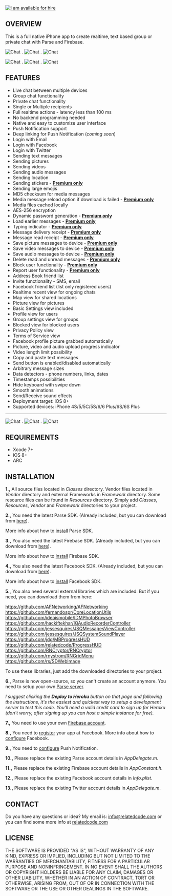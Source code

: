 [![I am available for hire](http://relatedcode.com/github/header10.png)](http://relatedcode.com)

## OVERVIEW

This is a full native iPhone app to create realtime, text based group or private chat with Parse and Firebase.

![Chat](http://relatedcode.com/github/chat821.png)
.
![Chat](http://relatedcode.com/github/chat803.png)
.
![Chat](http://relatedcode.com/github/chat818.png)

![Chat](http://relatedcode.com/github/chat804.png)
.
![Chat](http://relatedcode.com/github/chat820.png)
.
![Chat](http://relatedcode.com/github/chat819.png)

## FEATURES

- Live chat between multiple devices
- Group chat functionality
- Private chat functionality
- Single or Multiple recipients
- Full realtime actions - latency less than 100 ms
- No backend programming needed
- Native and easy to customize user interface
- Push Notification support
- Deep linking for Push Notification (<i>coming soon</i>)
- Login with Email
- Login with Facebook
- Login with Twitter
- Sending text messages
- Sending pictures
- Sending videos
- Sending audio messages
- Sending location
- Sending stickers - **[Premium only](http://relatedcode.com/premium)**
- Sending large emojis
- MD5 checksum for media messages
- Media message reload option if download is failed - **[Premium only](http://relatedcode.com/premium)**
- Media files cached locally
- AES-256 encryption
- Dynamic password generation - **[Premium only](http://relatedcode.com/premium)**
- Load earlier messages - **[Premium only](http://relatedcode.com/premium)**
- Typing indicator - **[Premium only](http://relatedcode.com/premium)**
- Message delivery receipt - **[Premium only](http://relatedcode.com/premium)**
- Message read receipt - **[Premium only](http://relatedcode.com/premium)**
- Save picture messages to device - **[Premium only](http://relatedcode.com/premium)**
- Save video messages to device - **[Premium only](http://relatedcode.com/premium)**
- Save audio messages to device - **[Premium only](http://relatedcode.com/premium)**
- Delete read and unread messages - **[Premium only](http://relatedcode.com/premium)**
- Block user functionality - **[Premium only](http://relatedcode.com/premium)**
- Report user functionality - **[Premium only](http://relatedcode.com/premium)**
- Address Book friend list
- Invite functionality - SMS, email
- Facebook friend list (list only registered users)
- Realtime recent view for ongoing chats
- Map view for shared locations
- Picture view for pictures
- Basic Settings view included
- Profile view for users
- Group settings view for groups
- Blocked view for blocked users
- Privacy Policy view
- Terms of Service view
- Facebook profile picture grabbed automatically
- Picture, video and audio upload progress indicator
- Video length limit possibility
- Copy and paste text messages
- Send button is enabled/disabled automatically
- Arbitrary message sizes
- Data detectors - phone numbers, links, dates
- Timestamps possibilities
- Hide keyboard with swipe down
- Smooth animations
- Send/Receive sound effects
- Deployment target: iOS 8+
- Supported devices: iPhone 4S/5/5C/5S/6/6 Plus/6S/6S Plus

---

![Chat](http://relatedcode.com/github/chat809.png)
.
![Chat](http://relatedcode.com/github/chat811.png)
.
![Chat](http://relatedcode.com/github/chat812.png)

## REQUIREMENTS

- Xcode 7+
- iOS 8+
- ARC

## INSTALLATION

**1.,** All source files located in *Classes* directory. Vendor files located in *Vendor* directory and external Frameworks in *Framework* directory. Some resource files can be found in *Resources* directory. Simply add *Classes*, *Resources*, *Vendor* and *Framework* directories to your project.

**2.,** You need the latest Parse SDK. (Already included, but you can download from [here](https://www.parse.com/docs/downloads)).

More info about how to [install](https://www.parse.com/apps/quickstart#parse_data/mobile/ios/native/existing) Parse SDK.

**3.,** You also need the latest Firebase SDK. (Already included, but you can download from [here](https://www.firebase.com/docs/ios/alternate-setup.html)).

More info about how to [install](https://www.firebase.com/docs/ios/alternate-setup.html) Firebase SDK.

**4.,** You also need the latest Facebook SDK. (Already included, but you can download from [here](https://developers.facebook.com/docs/ios)).

More info about how to [install](https://developers.facebook.com/docs/ios/getting-started) Facebook SDK.

**5.,** You also need several external libraries which are included. But if you need, you can download them from here:

https://github.com/AFNetworking/AFNetworking<br>
https://github.com/fernandospr/CoreLocationUtils<br>
https://github.com/ideaismobile/IDMPhotoBrowser<br>
https://github.com/hackiftekhar/IQAudioRecorderController<br>
https://github.com/jessesquires/JSQMessagesViewController<br>
https://github.com/jessesquires/JSQSystemSoundPlayer<br>
https://github.com/jdg/MBProgressHUD<br>
https://github.com/relatedcode/ProgressHUD<br>
https://github.com/RNCryptor/RNCryptor<br>
https://github.com/rnystrom/RNGridMenu<br>
https://github.com/rs/SDWebImage<br>

To use these libraries, just add the downloaded directories to your project.

**6.,** Parse is now open-source, so you can't create an account anymore. You need to setup your own [Parse server](https://github.com/ParsePlatform/parse-server).

*I suggest clicking the **Deploy to Heroku** button on that page and following the instructions, it's the easiest and quickest way to setup a development server to test this code. You'll need a valid credit card to sign up for Heroku (don't worry, after signing up you can host a simple instance for free).*

**7.,** You need to use your own [Firebase account](https://www.firebase.com/signup).

**8.,** You need to [register](https://developers.facebook.com/apps) your app at Facebook. More info about how to [configure](https://developers.facebook.com/docs/ios/getting-started) Facebook.

**9.,** You need to [configure](https://www.parse.com/tutorials/ios-push-notifications) Push Notification.

**10.,** Please replace the existing Parse account details in *AppDelegate.m*.

**11.,** Please replace the existing Firebase account details in *AppConstant.h*.

**12.,** Please replace the existing Facebook account details in *Info.plist*.

**13.,** Please replace the existing Twitter account details in *AppDelegate.m*.

## CONTACT

Do you have any questions or idea? My email is: info@relatedcode.com or you can find some more info at [relatedcode.com](http://relatedcode.com)

## LICENSE

THE SOFTWARE IS PROVIDED "AS IS", WITHOUT WARRANTY OF ANY KIND, EXPRESS OR
IMPLIED, INCLUDING BUT NOT LIMITED TO THE WARRANTIES OF MERCHANTABILITY,
FITNESS FOR A PARTICULAR PURPOSE AND NONINFRINGEMENT. IN NO EVENT SHALL THE
AUTHORS OR COPYRIGHT HOLDERS BE LIABLE FOR ANY CLAIM, DAMAGES OR OTHER
LIABILITY, WHETHER IN AN ACTION OF CONTRACT, TORT OR OTHERWISE, ARISING FROM,
OUT OF OR IN CONNECTION WITH THE SOFTWARE OR THE USE OR OTHER DEALINGS IN
THE SOFTWARE.
